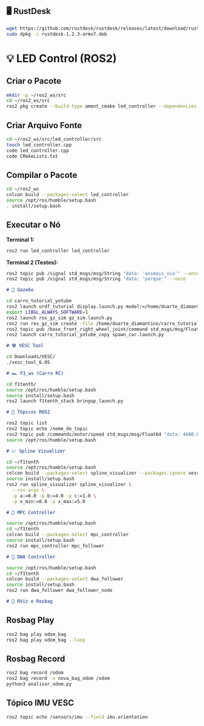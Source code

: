 
## 🖥️ RustDesk

```bash
wget https://github.com/rustdesk/rustdesk/releases/latest/download/rustdesk-1.2.3-armv7.deb
sudo dpkg -i rustdesk-1.2.3-armv7.deb
```


# 💡 LED Control (ROS2)


## Criar o Pacote
```bash
mkdir -p ~/ros2_ws/src
cd ~/ros2_ws/src
ros2 pkg create --build-type ament_cmake led_controller --dependencies rclcpp std_msgs
```

## Criar Arquivo Fonte
```bash
cd ~/ros2_ws/src/led_controller/src
touch led_controller.cpp
code led_controller.cpp
code CMakeLists.txt
```

## Compilar o Pacote
```bash
cd ~/ros2_ws
colcon build --packages-select led_controller
source /opt/ros/humble/setup.bash
. install/setup.bash
```

## Executar o Nó

**Terminal 1:**
```bash
ros2 run led_controller led_controller
```

**Terminal 2 (Testes):**
```bash
ros2 topic pub /signal std_msgs/msg/String "data: 'animais_via'" --once
ros2 topic pub /signal std_msgs/msg/String "data: 'parque'" --once
```

```markdown
# 🦾 Gazebo
```
```bash
cd carro_tutorial_yotube
ros2 launch urdf_tutorial display.launch.py model:=/home/duarte_diamantino/carro_tutorial_yotube/my_robot_com_mesh_1.urdf
export LIBGL_ALWAYS_SOFTWARE=1
ros2 launch ros_gz_sim gz_sim.launch.py
ros2 run ros_gz_sim create -file /home/duarte_diamantino/carro_tutorial_yotube/tentativa_gazebo_2.urdf -name meu_carro -x 0 -y 0 -z 0.4
ros2 topic pub /base_front_right_wheel_joint/command std_msgs/msg/Float64 '{data: 3.57}'
ros2 launch carro_tutorial_yotube_copy spawn_car.launch.py
```

```markdown
# 🛠️ VESC Tool
```
```bash
cd Downloads/VESC/
./vesc_tool_6.05
```

```markdown
# 🏎️ F1_ws (Carro RC)
```
```bash
cd f1tenth/
source /opt/ros/humble/setup.bash
source install/setup.bash
ros2 launch f1tenth_stack bringup_launch.py
```

```markdown
# 📡 Tópicos ROS2
```
```bash
ros2 topic list
ros2 topic echo /nome_do_topic
ros2 topic pub /commands/motor/speed std_msgs/msg/Float64 "data: 4600.0"
source /opt/ros/humble/setup.bash
```

```markdown
# 📈 Spline Visualizer
```
```bash
cd ~/f1tenth
source /opt/ros/humble/setup.bash
colcon build --packages-select spline_visualizer --packages-ignore vesc_ackermann 
source install/setup.bash
ros2 run spline_visualizer spline_visualizer \
  --ros-args \
  -p a:=0.0 -p b:=4.0 -p c:=1.0 \
  -p x_min:=0.0 -p x_max:=5.0
```

```markdown
# 🔧 MPC Controller
```
```bash
source /opt/ros/humble/setup.bash
cd ~/f1tenth
colcon build --packages-select mpc_controller
source install/setup.bash
ros2 run mpc_controller mpc_follower
```


```markdown
# 🔧 DWA Controller
```

```bash
source /opt/ros/humble/setup.bash
cd ~/f1tenth
colcon build --packages-select dwa_follower
source install/setup.bash
ros2 run dwa_follower dwa_follower_node
```



```markdown
# 🧭 RViz e Rosbag
```

## Rosbag Play
```bash
ros2 bag play odom_bag
ros2 bag play odom_bag --loop
```

## Rosbag Record
```bash
ros2 bag record /odom
ros2 bag record -o nova_bag_odom /odom
python3 analisar_odom.py
```

## Tópico IMU VESC
```bash
ros2 topic echo /sensors/imu --field imu.orientation
```
